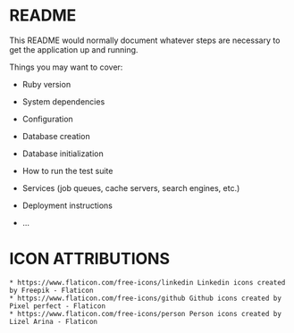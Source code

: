# README

This README would normally document whatever steps are necessary to get the
application up and running.

Things you may want to cover:

* Ruby version

* System dependencies

* Configuration

* Database creation

* Database initialization

* How to run the test suite

* Services (job queues, cache servers, search engines, etc.)

* Deployment instructions

* ...

# ICON ATTRIBUTIONS
    * https://www.flaticon.com/free-icons/linkedin Linkedin icons created by Freepik - Flaticon
    * https://www.flaticon.com/free-icons/github Github icons created by Pixel perfect - Flaticon
    * https://www.flaticon.com/free-icons/person Person icons created by Lizel Arina - Flaticon
